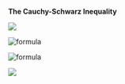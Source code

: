 **The Cauchy-Schwarz Inequality**

<img src="https://render.githubusercontent.com/render/math?math={\color{black} \displaystyle\sum_{d=0}^{d_{max}}}">

![formula](https://render.githubusercontent.com/render/math?math=\color{red}\large\f(x)=sin(x))


![formula](https://render.githubusercontent.com/render/math?math=\color{white}\large\f(x)=sin(x))


<img src="https://render.githubusercontent.com/render/math?math={\color{black}\displaystyle\sum_{d=0}^{d_{max}}}">
